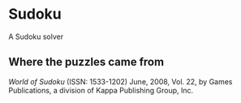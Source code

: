 Sudoku
======

A Sudoku solver

## Where the puzzles came from

_World of Sudoku_ (ISSN: 1533-1202) June, 2008, Vol. 22, by Games Publications, a division of Kappa Publishing Group, Inc.